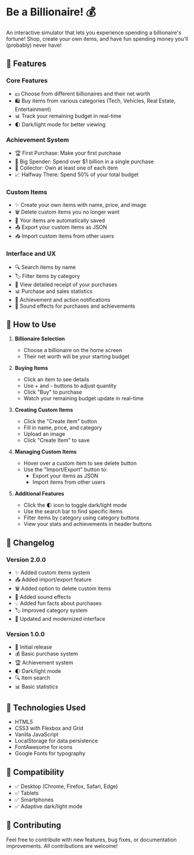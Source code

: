 # Be a Billionaire! 💰

An interactive simulator that lets you experience spending a billionaire's fortune! Shop, create your own items, and have fun spending money you'll (probably) never have!

## 🌟 Features

### Core Features
- 💵 Choose from different billionaires and their net worth
- 🛍️ Buy items from various categories (Tech, Vehicles, Real Estate, Entertainment)
- 📊 Track your remaining budget in real-time
- 🌓 Dark/light mode for better viewing

### Achievement System
- 🏆 First Purchase: Make your first purchase
- 💸 Big Spender: Spend over $1 billion in a single purchase
- 🎯 Collector: Own at least one of each item
- 📈 Halfway There: Spend 50% of your total budget

### Custom Items
- ✨ Create your own items with name, price, and image
- 🗑️ Delete custom items you no longer want
- 💾 Your items are automatically saved
- 📤 Export your custom items as JSON
- 📥 Import custom items from other users

### Interface and UX
- 🔍 Search items by name
- 🏷️ Filter items by category
- 🧾 View detailed receipt of your purchases
- 📊 Purchase and sales statistics
- 🔔 Achievement and action notifications
- 🎵 Sound effects for purchases and achievements

## 🚀 How to Use

1. **Billionaire Selection**
   - Choose a billionaire on the home screen
   - Their net worth will be your starting budget

2. **Buying Items**
   - Click an item to see details
   - Use + and - buttons to adjust quantity
   - Click "Buy" to purchase
   - Watch your remaining budget update in real-time

3. **Creating Custom Items**
   - Click the "Create Item" button
   - Fill in name, price, and category
   - Upload an image
   - Click "Create Item" to save

4. **Managing Custom Items**
   - Hover over a custom item to see delete button
   - Use the "Import/Export" button to:
     - Export your items as JSON
     - Import items from other users

5. **Additional Features**
   - Click the 🌓 icon to toggle dark/light mode
   - Use the search bar to find specific items
   - Filter items by category using category buttons
   - View your stats and achievements in header buttons

## 📝 Changelog

### Version 2.0.0
- ✨ Added custom items system
- 📤 Added import/export feature
- 🗑️ Added option to delete custom items
- 🎵 Added sound effects
- 💡 Added fun facts about purchases
- 🏷️ Improved category system
- 🎨 Updated and modernized interface

### Version 1.0.0
- 🚀 Initial release
- 💰 Basic purchase system
- 🏆 Achievement system
- 🌓 Dark/light mode
- 🔍 Item search
- 📊 Basic statistics

## 🔧 Technologies Used

- HTML5
- CSS3 with Flexbox and Grid
- Vanilla JavaScript
- LocalStorage for data persistence
- FontAwesome for icons
- Google Fonts for typography

## 📱 Compatibility

- ✅ Desktop (Chrome, Firefox, Safari, Edge)
- ✅ Tablets
- ✅ Smartphones
- ✅ Adaptive dark/light mode

## 🤝 Contributing

Feel free to contribute with new features, bug fixes, or documentation improvements. All contributions are welcome!
